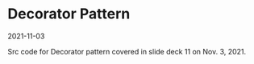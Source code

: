 # Decorator Pattern
2021-11-03

Src code for Decorator pattern covered in slide deck 11 on Nov. 3, 2021.